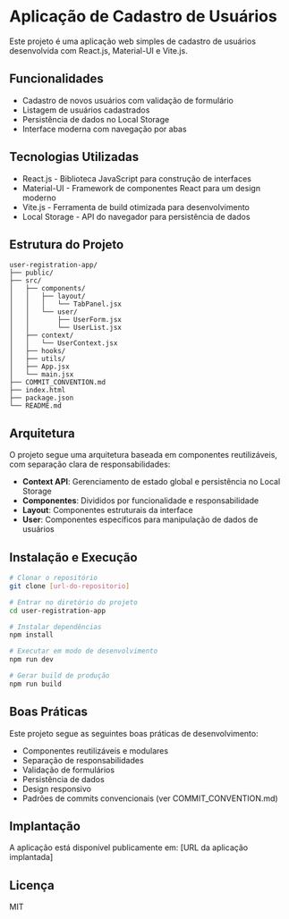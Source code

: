 # Aplicação de Cadastro de Usuários

Este projeto é uma aplicação web simples de cadastro de usuários desenvolvida com React.js, Material-UI e Vite.js.

## Funcionalidades

- Cadastro de novos usuários com validação de formulário
- Listagem de usuários cadastrados
- Persistência de dados no Local Storage
- Interface moderna com navegação por abas

## Tecnologias Utilizadas

- React.js - Biblioteca JavaScript para construção de interfaces
- Material-UI - Framework de componentes React para um design moderno
- Vite.js - Ferramenta de build otimizada para desenvolvimento
- Local Storage - API do navegador para persistência de dados

## Estrutura do Projeto

```
user-registration-app/
├── public/
├── src/
│   ├── components/
│   │   ├── layout/
│   │   │   └── TabPanel.jsx
│   │   └── user/
│   │       ├── UserForm.jsx
│   │       └── UserList.jsx
│   ├── context/
│   │   └── UserContext.jsx
│   ├── hooks/
│   ├── utils/
│   ├── App.jsx
│   └── main.jsx
├── COMMIT_CONVENTION.md
├── index.html
├── package.json
└── README.md
```

## Arquitetura

O projeto segue uma arquitetura baseada em componentes reutilizáveis, com separação clara de responsabilidades:

- **Context API**: Gerenciamento de estado global e persistência no Local Storage
- **Componentes**: Divididos por funcionalidade e responsabilidade
- **Layout**: Componentes estruturais da interface
- **User**: Componentes específicos para manipulação de dados de usuários

## Instalação e Execução

```bash
# Clonar o repositório
git clone [url-do-repositorio]

# Entrar no diretório do projeto
cd user-registration-app

# Instalar dependências
npm install

# Executar em modo de desenvolvimento
npm run dev

# Gerar build de produção
npm run build
```

## Boas Práticas

Este projeto segue as seguintes boas práticas de desenvolvimento:

- Componentes reutilizáveis e modulares
- Separação de responsabilidades
- Validação de formulários
- Persistência de dados
- Design responsivo
- Padrões de commits convencionais (ver COMMIT_CONVENTION.md)

## Implantação

A aplicação está disponível publicamente em:
[URL da aplicação implantada]

## Licença

MIT
